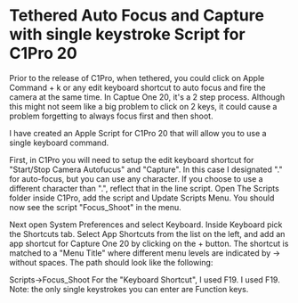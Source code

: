 # Tethered Auto Focus and Capture with single keystroke Script for C1Pro 20
Prior to the release of C1Pro, when tethered, you could click on Apple Command + k or any edit keyboard shortcut to auto focus and fire the camera at the same time. In Captue One 20, it's a 2 step process. Although this might not seem like a big problem to click on 2 keys, it could cause a problem forgetting to always focus first and then shoot.

I have created an Apple Script for C1Pro 20 that will allow you to use a single keyboard command.

First, in C1Pro you will need to setup the edit keyboard shortcut for "Start/Stop Camera Autofucus" and "Capture". In this case I designated "." for auto-focus, but you can use any character. If you choose to use a different character than ".", reflect that in the line script. Open The Scripts folder inside C1Pro, add the script and Update Scripts Menu. You should now see the script "Focus_Shoot" in the menu.

Next open System Preferences and select Keyboard. Inside Keyboard pick the Shortcuts tab. Select App Shortcuts from the list on the left, and add an app shortcut for Capture One 20 by clicking on the + button. The shortcut is matched to a "Menu Title" where different menu levels are indicated by -> without spaces. The path should look like the following:

Scripts->Focus_Shoot
For the "Keyboard Shortcut", I used F19. I used F19. Note: the only single keystrokes you can enter are Function keys.
